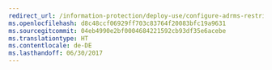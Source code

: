 ```yaml
---
redirect_url: /information-protection/deploy-use/configure-adrms-restrictions
ms.openlocfilehash: d8c48ccf06929ff703c83764f20083bfc19a9631
ms.sourcegitcommit: 04eb4990e2bf0004684221592cb93df35e6acebe
ms.translationtype: HT
ms.contentlocale: de-DE
ms.lasthandoff: 06/30/2017
---
```

